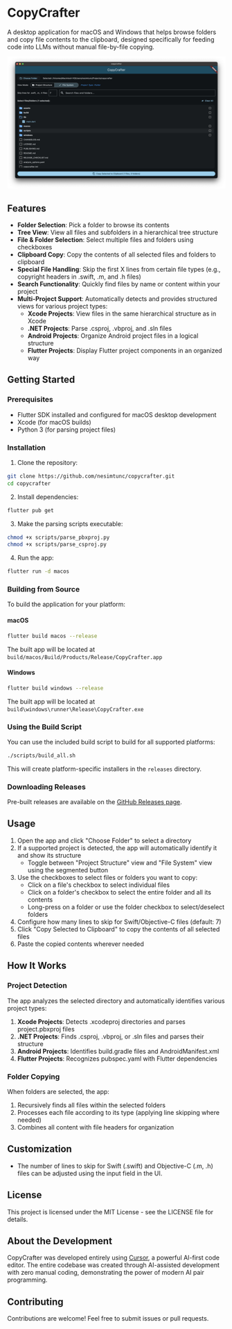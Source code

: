 # CopyCrafter

A desktop application for macOS and Windows that helps browse folders and copy file contents to the clipboard, designed specifically for feeding code into LLMs without manual file-by-file copying.

![CopyCrafter Screenshot](screenshot.png)

## Features

- **Folder Selection**: Pick a folder to browse its contents
- **Tree View**: View all files and subfolders in a hierarchical tree structure
- **File & Folder Selection**: Select multiple files and folders using checkboxes
- **Clipboard Copy**: Copy the contents of all selected files and folders to clipboard
- **Special File Handling**: Skip the first X lines from certain file types (e.g., copyright headers in .swift, .m, and .h files)
- **Search Functionality**: Quickly find files by name or content within your project
- **Multi-Project Support**: Automatically detects and provides structured views for various project types:
  - **Xcode Projects**: View files in the same hierarchical structure as in Xcode
  - **.NET Projects**: Parse .csproj, .vbproj, and .sln files
  - **Android Projects**: Organize Android project files in a logical structure
  - **Flutter Projects**: Display Flutter project components in an organized way

## Getting Started

### Prerequisites

- Flutter SDK installed and configured for macOS desktop development
- Xcode (for macOS builds)
- Python 3 (for parsing project files)

### Installation

1. Clone the repository:
```bash
git clone https://github.com/nesimtunc/copycrafter.git
cd copycrafter
```

2. Install dependencies:
```bash
flutter pub get
```

3. Make the parsing scripts executable:
```bash
chmod +x scripts/parse_pbxproj.py
chmod +x scripts/parse_csproj.py
```

4. Run the app:
```bash
flutter run -d macos
```

### Building from Source

To build the application for your platform:

#### macOS
```bash
flutter build macos --release
```
The built app will be located at `build/macos/Build/Products/Release/CopyCrafter.app`

#### Windows
```bash
flutter build windows --release
```
The built app will be located at `build\windows\runner\Release\CopyCrafter.exe`

### Using the Build Script

You can use the included build script to build for all supported platforms:
```bash
./scripts/build_all.sh
```
This will create platform-specific installers in the `releases` directory.

### Downloading Releases

Pre-built releases are available on the [GitHub Releases page](https://github.com/nesimtunc/copycrafter/releases).

## Usage

1. Open the app and click "Choose Folder" to select a directory
2. If a supported project is detected, the app will automatically identify it and show its structure
   - Toggle between "Project Structure" view and "File System" view using the segmented button
3. Use the checkboxes to select files or folders you want to copy:
   - Click on a file's checkbox to select individual files
   - Click on a folder's checkbox to select the entire folder and all its contents
   - Long-press on a folder or use the folder checkbox to select/deselect folders
4. Configure how many lines to skip for Swift/Objective-C files (default: 7)
5. Click "Copy Selected to Clipboard" to copy the contents of all selected files
6. Paste the copied contents wherever needed

## How It Works

### Project Detection
The app analyzes the selected directory and automatically identifies various project types:

1. **Xcode Projects**: Detects .xcodeproj directories and parses project.pbxproj files
2. **.NET Projects**: Finds .csproj, .vbproj, or .sln files and parses their structure
3. **Android Projects**: Identifies build.gradle files and AndroidManifest.xml
4. **Flutter Projects**: Recognizes pubspec.yaml with Flutter dependencies

### Folder Copying
When folders are selected, the app:
1. Recursively finds all files within the selected folders
2. Processes each file according to its type (applying line skipping where needed)
3. Combines all content with file headers for organization

## Customization

- The number of lines to skip for Swift (.swift) and Objective-C (.m, .h) files can be adjusted using the input field in the UI.

## License

This project is licensed under the MIT License - see the LICENSE file for details.

## About the Development

CopyCrafter was developed entirely using [Cursor](https://cursor.sh), a powerful AI-first code editor. The entire codebase was created through AI-assisted development with zero manual coding, demonstrating the power of modern AI pair programming.

## Contributing

Contributions are welcome! Feel free to submit issues or pull requests.
